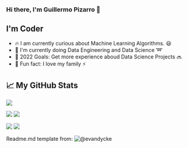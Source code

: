 ###  Hi there, I'm Guillermo Pizarro :wave:

## I'm Coder

- :fire: I am currently curious about Machine Learning Algorithms. :smiley:
- :school_satchel: I'm currently doing Data Engineering and Data Science :loop:
- :rocket: 2022 Goals: Get more experience aboud Data Science Projects :soon:
- :raised_hands: Fun fact: I love my family :zap:

## &#x1f4c8; My GitHub Stats

![](https://github-profile-summary-cards.vercel.app/api/cards/profile-details?username=guillermopizarro&theme=github_dark)

![](https://github-profile-summary-cards.vercel.app/api/cards/repos-per-language?username=guillermopizarro&theme=github_dark) ![](https://github-profile-summary-cards.vercel.app/api/cards/most-commit-language?username=guillermopizarro&theme=github_dark)

![](https://github-profile-summary-cards.vercel.app/api/cards/stats?username=guillermopizarro&theme=github_dark) ![](https://github-profile-summary-cards.vercel.app/api/cards/productive-time?username=guillermopizarro&theme=github_dark)


Readme.md template from: ![@evandycke](https://github.com/evandycke)

